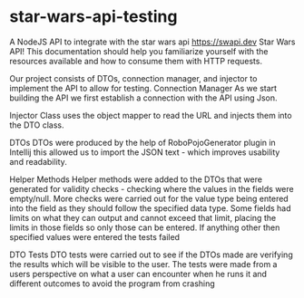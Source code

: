 # star-wars-api-testing
A NodeJS API to integrate with the star wars api https://swapi.dev Star Wars API! This documentation should help you familiarize yourself with the resources available and how to consume them with HTTP requests.


Our project consists of  DTOs, connection manager, and injector to implement the API to allow for testing. 
Connection Manager
As we start building the API we first establish a connection with the API using Json.

Injector Class
uses the object mapper to read the URL and injects them into the DTO class.


DTOs
DTOs were produced by the help of RoboPojoGenerator plugin in Intellij this allowed us to import the JSON text - which improves usability and readability. 


Helper Methods
Helper methods were added to the DTOs that were generated for validity checks - checking where the values in the fields were empty/null. More checks were carried out for the value type being entered into the field as they should follow the specified data type.
Some fields had limits on what they can output and cannot exceed that limit, placing the limits in those fields so only those can be entered. If anything other then specified values were entered the tests failed 

DTO Tests
DTO tests were carried out to see if the DTOs made are verifying the results which will be visible to the user. The tests were made from a users perspective on what a user can encounter when he runs it and different outcomes to avoid the program from crashing
